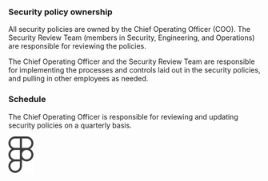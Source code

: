 ### Security policy ownership
All security policies are owned by the Chief Operating Officer (COO). The Security Review Team (members in Security, Engineering, and Operations) are responsible for reviewing the policies.

The Chief Operating Officer and the Security Review Team are responsible for implementing the processes and controls laid out in the security policies, and pulling in other employees as needed.

### Schedule
The Chief Operating Officer is responsible for reviewing and updating security policies on a quarterly basis.

![image](logo.png)

